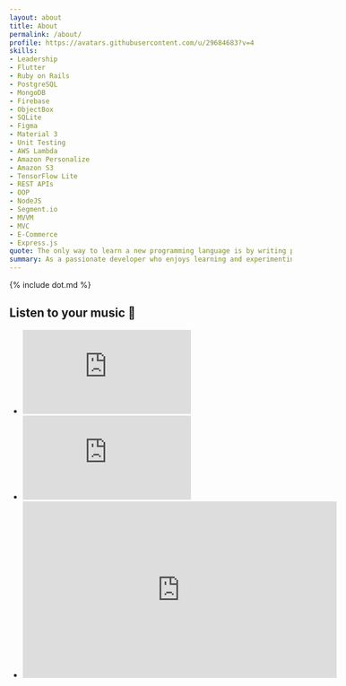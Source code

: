 ```yaml
---
layout: about
title: About
permalink: /about/
profile: https://avatars.githubusercontent.com/u/29684683?v=4
skills:
- Leadership
- Flutter
- Ruby on Rails
- PostgreSQL
- MongoDB
- Firebase
- ObjectBox
- SQLite
- Figma
- Material 3
- Unit Testing
- AWS Lambda
- Amazon Personalize
- Amazon S3
- TensorFlow Lite
- REST APIs
- OOP
- NodeJS
- Segment.io
- MVVM
- MVC
- E-Commerce
- Express.js
quote: The only way to learn a new programming language is by writing programs in it - Dennis Ritchie
summary: As a passionate developer who enjoys learning and experimenting with new technologies, I bring over 3 years of experience in software development and interface design. This experience has equipped me with a strong foundation for problem-solving, adapting to new programming languages, and transforming ideas into scalable applications
---
```

{% include dot.md %}
<h2 class="post-list-heading">Listen to your music 🎸</h2>

<div class="splide video-gallery">
  <div class="splide__track">
    <ul class="splide__list">
      <li class="splide__slide no-padding">
        <iframe src="https://www.facebook.com/plugins/video.php?height=322&href=https%3A%2F%2Fweb.facebook.com%2Ftheacheng.
  g6%2Fvideos%2F447226289555248%2F&show_text=false&width=560&t=0" scrolling="no" frameborder="0" allowfullscreen="true"
          allow="autoplay; clipboard-write; encrypted-media; picture-in-picture; web-share"
          allowFullScreen="true"></iframe>
      </li>
      <li class="splide__slide no-padding">
        <iframe
          src="https://www.facebook.com/plugins/video.php?height=323&href=https%3A%2F%2Fweb.facebook.com%2Ftheacheng.g6%2Fvideos%2F352314369046441%2F&show_text=false&width=560&t=0"
          style="border:none;overflow:hidden" scrolling="no" frameborder="0" allowfullscreen="true"
          allow="autoplay; clipboard-write; encrypted-media; picture-in-picture; web-share"
          allowFullScreen="true"></iframe>
      </li>
      <li class="splide__slide no-padding scale-up">
       <iframe width="560" height="315" src="https://www.youtube.com/embed/rmIQ5BegN8A" title="YouTube video player" frameborder="0" allow="accelerometer; autoplay; clipboard-write; encrypted-media; gyroscope; picture-in-picture" allowfullscreen></iframe>
      </li>
    </ul>
  </div>
</div>
<script src="https://cdn.jsdelivr.net/npm/@splidejs/splide@latest/dist/js/splide.min.js"></script>
<script>
  function testimonialSetup() {
    const primarySlider = new Splide('.splide', {
      type: 'fade',
      pagination: false,
      arrows: true,
      cover: true,
      drag: false,
    });
    document.addEventListener('DOMContentLoaded', function () {
      primarySlider.mount();
    });
  }
  testimonialSetup();
</script>
